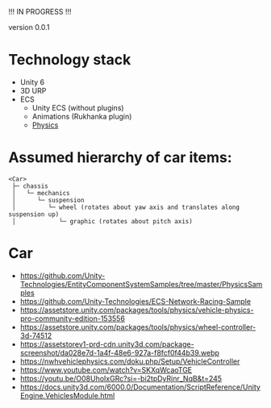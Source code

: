 !!! IN PROGRESS !!!

version 0.0.1

# Technology stack
- Unity 6
- 3D URP
- ECS
  - Unity ECS (without plugins)
  - Animations (Rukhanka plugin)
  - [Physics](https://github.com/Unity-Technologies/EntityComponentSystemSamples/tree/master/PhysicsSamples)

# Assumed hierarchy of car items:
```plaintext
<Car>
 ├─ chassis
 │   └─ mechanics
 │      └─ suspension
 │         └─ wheel (rotates about yaw axis and translates along suspension up)
 │            └─ graphic (rotates about pitch axis)
```

# Car
- https://github.com/Unity-Technologies/EntityComponentSystemSamples/tree/master/PhysicsSamples
- https://github.com/Unity-Technologies/ECS-Network-Racing-Sample
- https://assetstore.unity.com/packages/tools/physics/vehicle-physics-pro-community-edition-153556
- https://assetstore.unity.com/packages/tools/physics/wheel-controller-3d-74512
- https://assetstorev1-prd-cdn.unity3d.com/package-screenshot/da028e7d-1a4f-48e6-927a-f8fcf0f44b39.webp
- https://nwhvehiclephysics.com/doku.php/Setup/VehicleController
- https://www.youtube.com/watch?v=SKXqWcaoTGE
- https://youtu.be/O08UhoIxGRc?si=-bi2tpDyRjnr_NqB&t=245
- https://docs.unity3d.com/6000.0/Documentation/ScriptReference/UnityEngine.VehiclesModule.html